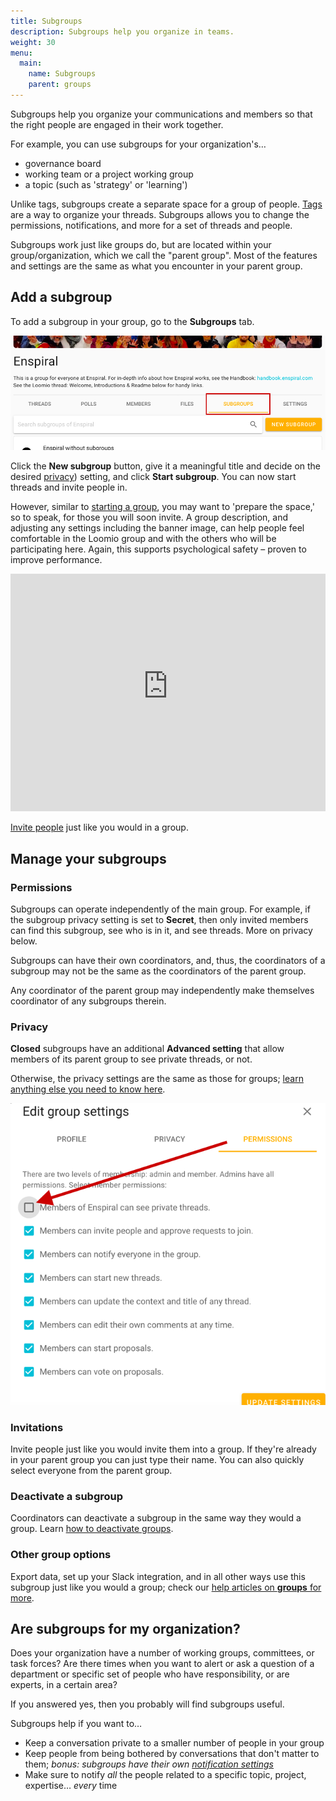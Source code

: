 ```yaml
---
title: Subgroups
description: Subgroups help you organize in teams.
weight: 30
menu:
  main:
    name: Subgroups
    parent: groups
---
```


Subgroups help you organize your communications and members so that the right people are engaged in their work together.

For example, you can use subgroups for your organization's…
- governance board
- working team or a project working group
- a topic (such as 'strategy' or 'learning')

Unlike tags, subgroups create a separate space for a group of people. [Tags](/en/user_manual/threads/thread_admin/#using-category-tags) are a way to organize your threads. Subgroups allows you to change the permissions, notifications, and more for a set of threads and people.

Subgroups work just like groups do, but are located within your group/organization, which we call the "parent group". Most of the features and settings are the same as what you encounter in your parent group.

## Add a subgroup

To add a subgroup in your group, go to the **Subgroups** tab.

![](subgroups_tab.png)

Click the **New subgroup** button, give it a meaningful title and decide on the desired [privacy](/en/user_manual/getting_started/starting_a_group/#privacy)) setting, and click **Start subgroup**. You can now start threads and invite people in.

However, similar to [starting a group](/en/user_manual/getting_started/starting_a_group), you may want to 'prepare the space,' so to speak, for those you will soon invite. A group description, and adjusting any settings including the banner image, can help people feel comfortable in the Loomio group and with the others who will be participating here. Again, this supports psychological safety – proven to improve performance.

<iframe width="100%" height="380px" src="https://www.youtube-nocookie.com/embed/U4qmHlEMq8E" frameborder="0" allowfullscreen></iframe>

[Invite people](/en/user_manual/getting_started/starting_a_group/#invite-people) just like you would in a group.

## Manage your subgroups

### Permissions

Subgroups can operate independently of the main group. For example, if the subgroup privacy setting is set to **Secret**, then only invited members can find this subgroup, see who is in it, and see threads. More on privacy below.

Subgroups can have their own coordinators, and, thus, the coordinators of a subgroup may not be the same as the coordinators of the parent group.

Any coordinator of the parent group may independently make themselves coordinator of any subgroups therein.

### Privacy

**Closed** subgroups have an additional **Advanced setting** that allow members of its parent group to see private threads, or not.

Otherwise, the privacy settings are the same as those for groups; [learn anything else you need to know here](/en/user_manual/getting_started/starting_a_group/#privacy).

![arrow pointing to the option for "Members of [Group name] can see private threads"](parent_group_can_see_private_threads.png)

### Invitations

Invite people just like you would invite them into a group. If they're already in your parent group you can just type their name. You can also quickly select everyone from the parent group.

### Deactivate a subgroup

Coordinators can deactivate a subgroup in the same way they would a group. Learn [how to deactivate groups](/en/user_manual/groups/deleting_archiving).

### Other group options

Export data, set up your Slack integration, and in all other ways use this subgroup just like you would a group; check our [help articles on **groups** for more](/en/user_manual/groups/).

## Are subgroups for my organization?

Does your organization have a number of working groups, committees, or task forces? Are there times when you want to alert or ask a question of a department or specific set of people who have responsibility, or are experts, in a certain area?

If you answered yes, then you probably will find subgroups useful.

Subgroups help if you want to…

- Keep a conversation private to a smaller number of people in your group
- Keep people from being bothered by conversations that don't matter to them; *bonus: subgroups have their own [notification settings](/en/user_manual/users/email_settings)*
- Make sure to notify _all_ the people related to a specific topic, project, expertise… _every_ time
